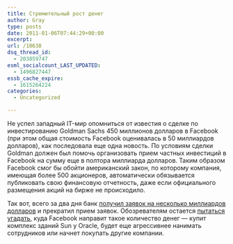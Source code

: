 ```yaml
---
title: Стремительный рост денег
author: Gray
type: posts
date: 2011-01-06T07:44:29+00:00
excerpt:
url: /10638
dsq_thread_id:
  - 203859747
esml_socialcount_LAST_UPDATED:
  - 1496827447
essb_cache_expire:
  - 1615264224
categories:
  - Uncategorized

---
```








Не успел западный IT-мир опомниться от известия о сделке по инвестированию Goldman Sachs 450 миллионов долларов в Facebook (при этом общая стоимость Facebook оценивалась в 50 миллиардов долларов), как последовала еще одна новость. По условиям сделки Goldman должен был помочь организовать прием частных инвестиций в Facebook на сумму еще в полтора миллиарда долларов. Таким образом Facebook смог бы обойти американский закон, по которому компания, имеющая более 500 акционеров, автоматически обязывается публиковать свою финансовую отчетность, даже если официального размещения акций на бирже не происходило.

Так вот, всего за два дня банк <a href="http://www.ft.com/cms/s/0/f2c00b44-192a-11e0-9311-00144feab49a.html#axzz1AFJ3odc5" target="_blank">получил заявок на несколько миллиардов долларов</a> и прекратил прием заявок. Обозревателям остается <a href="http://mashable.com/2011/01/03/what-will-facebook-do-with-all-that-money/" target="_blank">пытаться угадать</a>, куда Facebook направит такое количество денег — купит комплекс зданий Sun у Oracle, будет еще агрессивнее нанимать сотрудников или начнет покупать другие компании.